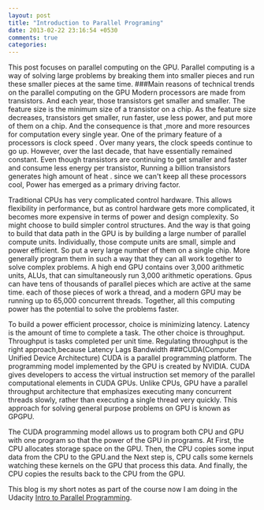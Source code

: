```yaml
---
layout: post
title: "Introduction to Parallel Programing"
date: 2013-02-22 23:16:54 +0530
comments: true
categories: 
---
```

This post focuses on parallel computing on the GPU. Parallel computing is a way of solving large problems by breaking them into smaller pieces and run these smaller pieces at the same time.
###Main reasons of technical trends on the parallel computing on the GPU
Modern processors are made from transistors. And each year, those transistors get smaller and smaller. The feature size is the minimum size of a transistor on a chip. As the feature size decreases, transistors get smaller, run faster, use less power, and put more of them on a chip. And the consequence is that ,more and more resources for computation every single year. One of the primary feature of a processors is clock speed . Over many years, the clock speeds continue to go up. However, over the last decade, that have essentially remained constant. Even though transistors are continuing to get smaller and faster and consume less energy per transistor, Running a billion transistors generates high amount of heat . since we can't keep all these processors cool, Power has emerged as a primary driving factor.

Traditional CPUs has very complicated control hardware. This allows flexibility in performance, but as control hardware gets more complicated, it becomes more expensive in terms of power and design complexity. So might choose to build simpler control structures. And the way is that going to build that data path in the GPU is by building a large number of parallel compute units. Individually, those compute units are small, simple and power efficient. So put a very large number of them on a single chip. More generally program them in such a way that they can all work together to solve complex problems. A high end GPU contains over 3,000 arithmetic units, ALUs, that can simultaneously run 3,000 arithmetic operations. Gpus can have tens of thousands of parallel pieces which are active at the same time. each of those pieces of work a thread, and a modern GPU may be running up to 65,000 concurrent threads. Together, all this computing power has the potential to solve the problems faster.

To build a power efficient processor, choice is minimizing latency. Latency is the amount of time to complete a task. The other choice is throughput. Throughput is tasks completed per unit time. Regulating throughput is the right approach,because Latency Lags Bandwidth
###CUDA(Computer Unified Device Architecture)
CUDA is a parallel programming platform. The programming model implemented by the GPU is created by NVIDIA. CUDA gives developers to access the virtual instruction set memory of the parallel computational elements in CUDA GPUs. Unlike CPUs, GPU have a parallel throughput architecture that emphasizes executing many concurrent threads slowly, rather than executing a single thread very quickly. This approach for solving general purpose problems on GPU is known as GPGPU. 

The CUDA programming model allows us to program both CPU and GPU with one program so that the power of the GPU in programs. At First, the CPU allocates storage space on the GPU. Then, the CPU copies some input data from the CPU to the GPU.and the Next step is, CPU calls some kernels watching these kernels on the GPU that process this data. And finally, the CPU copies the results back to the CPU from the GPU.

This blog is my short notes as part of the course now I am doing in the Udacity [Intro to Parallel Programming](https://www.udacity.com/course/cs344).

